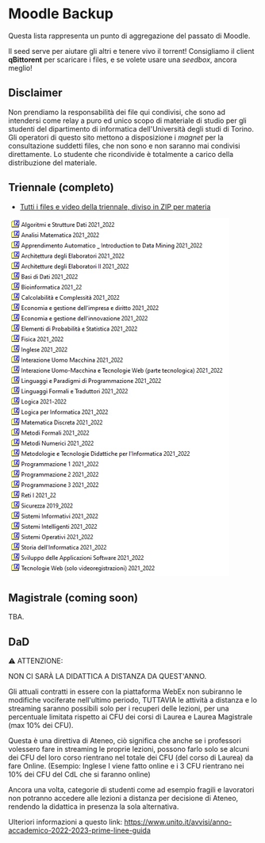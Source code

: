 # Moodle Backup

Questa lista rappresenta un punto di aggregazione del passato di Moodle.

Il seed serve per aiutare gli altri e tenere vivo il torrent!
Consigliamo il client **qBittorent** per scaricare i files, e se volete usare una _seedbox_, ancora meglio!

## Disclaimer

Non prendiamo la responsabilità dei file qui condivisi, che sono ad intendersi come relay a puro ed unico scopo di materiale di studio per gli studenti del dipartimento di informatica dell'Università degli studi di Torino.
Gli operatori di questo sito mettono a disposizione i _magnet_ per la consultazione suddetti files, che non sono e non saranno mai condivisi direttamente.
Lo studente che ricondivide è totalmente a carico della distribuzione del materiale.

## Triennale (completo)

- [Tutti i files e video della triennale, diviso in ZIP per materia](magnet:?xt=urn:btih:3TEFAMKTSK2ECQSYTQ7WDRXPJKS72ZDZ&dn=Moodle%20Full%20ZIP%202021_2022&tr=udp%3A%2F%2Ftracker.openbittorrent.com%3A80%2Fannounce)

![Lista dei files](img/files2.jpg)

## Magistrale (coming soon)

TBA.

## DaD

⚠️ ATTENZIONE:

NON CI SARÀ LA DIDATTICA A DISTANZA DA QUEST'ANNO.

Gli attuali contratti in essere con la piattaforma WebEx non subiranno le modifiche vociferate nell'ultimo periodo, TUTTAVIA
le attività a distanza e lo streaming saranno possibili solo per i recuperi delle lezioni, per una percentuale limitata rispetto ai CFU dei corsi di Laurea e Laurea Magistrale (max 10% dei CFU).

Questa è una direttiva di Ateneo, ciò significa che anche se i professori volessero fare in streaming le proprie lezioni, possono farlo solo se alcuni dei CFU del loro corso rientrano nel totale dei CFU (del corso di Laurea) da fare Online.
(Esempio: Inglese I viene fatto online e i 3 CFU rientrano nei 10% dei CFU del CdL che si faranno online)

Ancora una volta, categorie di studenti come ad esempio fragili e lavoratori non potranno accedere alle lezioni a distanza per decisione di Ateneo, rendendo la didattica in presenza la sola alternativa.

Ulteriori informazioni a questo link:
https://www.unito.it/avvisi/anno-accademico-2022-2023-prime-linee-guida
